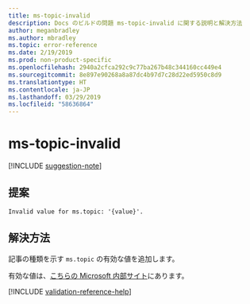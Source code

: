```yaml
---
title: ms-topic-invalid
description: Docs のビルドの問題 ms-topic-invalid に関する説明と解決方法
author: meganbradley
ms.author: mbradley
ms.topic: error-reference
ms.date: 2/19/2019
ms.prod: non-product-specific
ms.openlocfilehash: 2940a2cfca292c9c77ba267b48c344160cc449e4
ms.sourcegitcommit: 8e897e90268a8a87dc4b97d7c28d22ed5950c8d9
ms.translationtype: HT
ms.contentlocale: ja-JP
ms.lasthandoff: 03/29/2019
ms.locfileid: "58636864"
---
```

# <a name="ms-topic-invalid"></a>ms-topic-invalid

[!INCLUDE [suggestion-note](includes/suggestion-note.md)]

## <a name="suggestion"></a>提案

`Invalid value for ms.topic: '{value}'.`

## <a name="resolution"></a>解決方法

記事の種類を示す `ms.topic` の有効な値を追加します。

有効な値は、[こちらの Microsoft 内部サイト](https://docsmetadatatool.azurewebsites.net/allowlists)にあります。

<!--make sure to add this file to your includes folder and verify the path-->
[!INCLUDE [validation-reference-help](includes/validation-reference-help.md)]
